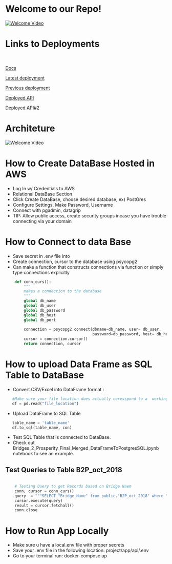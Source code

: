 # Welcome to our Repo! 
[![Welcome Video](https://imgur.com/7gaai5K.png)](https://youtu.be/1qVVODfPtto)

# Links to Deployments
<p>&nbsp;</p>

[Docs](https://docs.labs.lambdaschool.com/data-science/)

[Latest deployment](https://lab28dsk.bridgestoprosperity.dev/)

[Previous deployment](https://b2pmergefinal.bridgestoprosperity.dev/)

[Deployed API](https://d-ds.bridgestoprosperity.dev/) 

[Deployed API#2](https://d-ds-labs28.bridgestoprosperity.dev )

# Architeture

![Welcome Video](https://github.com/Lambda-School-Labs/bridges-to-prosperity-ds-d/blob/main/assets/Flowchart.png)

# How to Create DataBase Hosted in AWS 
- Log In w/ Credentials to AWS
- Relational DataBase Section
- Click Create DataBase, choose desired database, ex) PostGres
- Configure Settings, Make Password, Username
- Connect with pgadmin, datagrip
- TIP: Allow public access, create security groups incase you have trouble connecting via your domain

# How to Connect to data Base
- Save secret in .env file into 
- Create connection, cursor to the database using psycopg2
- Can make a function that constructs connections via function or simply type connections explicitly
```python
    def conn_curs():
        """
        makes a connection to the database
        """
        global db_name
        global db_user
        global db_password
        global db_host
        global db_port
        
        connection = psycopg2.connect(dbname=db_name, user= db_user,
                                      password=db_password, host= db_host,port=db_port)
        cursor = connection.cursor()
        return connection, cursor
```
# How to upload Data Frame as SQL Table to DataBase
- Convert CSV/Excel into DataFrame format : 
```python 
   #Make sure your file location does actually coresspond to a  working link
   df = pd.read("file_location")
```
- Upload DataFrame to SQL Table
```python   
   table_name = 'table_name'
   df.to_sql(table_name, con)
```
- Test SQL Table that is connected to DataBase.
- Check out Bridges_2_Prosperity_Final_Merged_DataFrameToPostgresSQL.ipynb notebook to see an example.

## Test Queries to Table B2P_oct_2018

```python
    
    # Testing Query to get Records based on Bridge Naem
    conn, cursor = conn_curs()
    query  = """SELECT "Bridge_Name" from public."B2P_oct_2018" where "Bridge_Name" = 'Bukinga' LIMIT 1;"""
    cursor.execute(query)
    result = cursor.fetchall()
    conn.close
```

# How to Run App Locally
- Make sure u have a local.env file with proper secrets
- Save your .env file in the following location: project/app/api/.env 
- Go to your terminal run: docker-compose up






